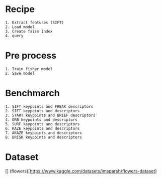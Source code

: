 # Recipe

    1. Extract features (SIFT)
    2. Load model
    3. Create faiss index
    4. query

# Pre process

    1. Train fisher model
    2. Save model

# Benchmarch

    1. SIFT keypoints and FREAK descriptors
    2. SIFT keypoints and descriptors
    3. START keypoints and BRIEF descriptors
    4. ORB keypoints and descriptors
    5. SURF keypoints and descriptors
    6. KAZE keypoints and descriptors
    7. AKAZE keypoints and descriptors
    8. BRISK keypoints and descriptors

# Dataset

[] (flowers)[https://www.kaggle.com/datasets/imsparsh/flowers-dataset]
